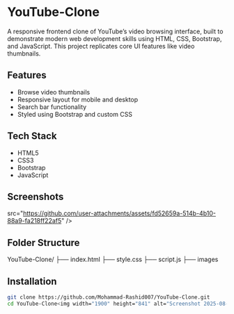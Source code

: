 # YouTube-Clone
A responsive frontend clone of YouTube’s video browsing interface, built to demonstrate modern web development skills using HTML, CSS, Bootstrap, and JavaScript. This project replicates core UI features like video thumbnails.

## Features

- Browse video thumbnails
- Responsive layout for mobile and desktop
- Search bar functionality
- Styled using Bootstrap and custom CSS

## Tech Stack

- HTML5
- CSS3
- Bootstrap
- JavaScript

## Screenshots

src="https://github.com/user-attachments/assets/fd52659a-514b-4b10-88a9-fa218ff22af5" />

## Folder Structure


YouTube-Clone/ ├── index.html ├── style.css ├── script.js ├── images


## Installation

```bash
git clone https://github.com/Mohammad-Rashid007/YouTube-Clone.git
cd YouTube-Clone<img width="1900" height="841" alt="Screenshot 2025-08-27 143153"
